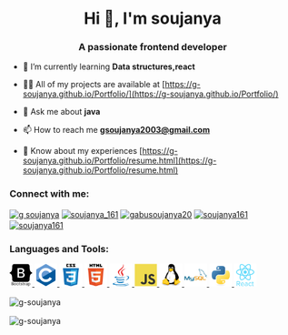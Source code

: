 <h1 align="center">Hi 👋, I'm soujanya</h1>
<h3 align="center">A passionate frontend developer</h3>

- 🌱 I’m currently learning **Data structures,react**

- 👨‍💻 All of my projects are available at [https://g-soujanya.github.io/Portfolio/](https://g-soujanya.github.io/Portfolio/)

- 💬 Ask me about **java**

- 📫 How to reach me **gsoujanya2003@gmail.com**

- 📄 Know about my experiences [https://g-soujanya.github.io/Portfolio/resume.html](https://g-soujanya.github.io/Portfolio/resume.html)

<h3 align="left">Connect with me:</h3>
<p align="left">
<a href="https://www.linkedin.com/in/g-soujanya-9108ba271/" target="blank"><img align="center" src="https://raw.githubusercontent.com/rahuldkjain/github-profile-readme-generator/master/src/images/icons/Social/linked-in-alt.svg" alt="g soujanya" height="30" width="40" /></a>
<a href="https://instagram.com/soujanya_161" target="blank"><img align="center" src="https://raw.githubusercontent.com/rahuldkjain/github-profile-readme-generator/master/src/images/icons/Social/instagram.svg" alt="soujanya_161" height="30" width="40" /></a>
<a href="https://www.codechef.com/users/gabusoujanya20" target="blank"><img align="center" src="https://cdn.jsdelivr.net/npm/simple-icons@3.1.0/icons/codechef.svg" alt="gabusoujanya20" height="30" width="40" /></a>
<a href="https://www.hackerrank.com/soujanya161" target="blank"><img align="center" src="https://raw.githubusercontent.com/rahuldkjain/github-profile-readme-generator/master/src/images/icons/Social/hackerrank.svg" alt="soujanya161" height="30" width="40" /></a>
<a href="https://www.leetcode.com/soujanya161" target="blank"><img align="center" src="https://raw.githubusercontent.com/rahuldkjain/github-profile-readme-generator/master/src/images/icons/Social/leet-code.svg" alt="soujanya161" height="30" width="40" /></a>
</p>

<h3 align="left">Languages and Tools:</h3>
<p align="left"> <a href="https://getbootstrap.com" target="_blank" rel="noreferrer"> <img src="https://raw.githubusercontent.com/devicons/devicon/master/icons/bootstrap/bootstrap-plain-wordmark.svg" alt="bootstrap" width="40" height="40"/> </a> <a href="https://www.cprogramming.com/" target="_blank" rel="noreferrer"> <img src="https://raw.githubusercontent.com/devicons/devicon/master/icons/c/c-original.svg" alt="c" width="40" height="40"/> </a> <a href="https://www.w3schools.com/css/" target="_blank" rel="noreferrer"> <img src="https://raw.githubusercontent.com/devicons/devicon/master/icons/css3/css3-original-wordmark.svg" alt="css3" width="40" height="40"/> </a> <a href="https://www.w3.org/html/" target="_blank" rel="noreferrer"> <img src="https://raw.githubusercontent.com/devicons/devicon/master/icons/html5/html5-original-wordmark.svg" alt="html5" width="40" height="40"/> </a> <a href="https://www.java.com" target="_blank" rel="noreferrer"> <img src="https://raw.githubusercontent.com/devicons/devicon/master/icons/java/java-original.svg" alt="java" width="40" height="40"/> </a> <a href="https://developer.mozilla.org/en-US/docs/Web/JavaScript" target="_blank" rel="noreferrer"> <img src="https://raw.githubusercontent.com/devicons/devicon/master/icons/javascript/javascript-original.svg" alt="javascript" width="40" height="40"/> </a> <a href="https://www.linux.org/" target="_blank" rel="noreferrer"> <img src="https://raw.githubusercontent.com/devicons/devicon/master/icons/linux/linux-original.svg" alt="linux" width="40" height="40"/> </a> <a href="https://www.mysql.com/" target="_blank" rel="noreferrer"> <img src="https://raw.githubusercontent.com/devicons/devicon/master/icons/mysql/mysql-original-wordmark.svg" alt="mysql" width="40" height="40"/> </a> <a href="https://www.python.org" target="_blank" rel="noreferrer"> <img src="https://raw.githubusercontent.com/devicons/devicon/master/icons/python/python-original.svg" alt="python" width="40" height="40"/> </a> <a href="https://reactjs.org/" target="_blank" rel="noreferrer"> <img src="https://raw.githubusercontent.com/devicons/devicon/master/icons/react/react-original-wordmark.svg" alt="react" width="40" height="40"/> </a> </p>

<p><img align="center" src="https://github-readme-stats.vercel.app/api/top-langs?username=g-soujanya&show_icons=true&locale=en&layout=compact" alt="g-soujanya" /></p>

<p><img align="center" src="https://github-readme-streak-stats.herokuapp.com/?user=g-soujanya&" alt="g-soujanya" /></p>
